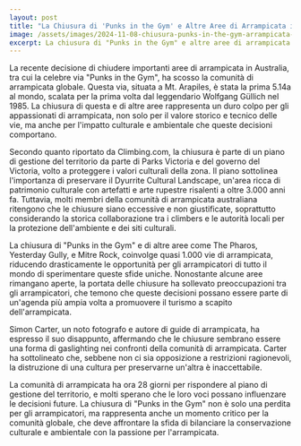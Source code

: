 ```yaml
---
layout: post
title: "La Chiusura di 'Punks in the Gym' e Altre Aree di Arrampicata in Australia: Un Colpo alla Comunità di Arrampicata"
image: /assets/images/2024-11-08-chiusura-punks-in-the-gym-arrampicata-australia.jpeg
excerpt: La chiusura di "Punks in the Gym" e altre aree di arrampicata in Australia ha scosso la comunità globale, sollevando preoccupazioni su conservazione e cultura.
---
```

La recente decisione di chiudere importanti aree di arrampicata in Australia, tra cui la celebre via "Punks in the Gym", ha scosso la comunità di arrampicata globale. Questa via, situata a Mt. Arapiles, è stata la prima 5.14a al mondo, scalata per la prima volta dal leggendario Wolfgang Güllich nel 1985. La chiusura di questa e di altre aree rappresenta un duro colpo per gli appassionati di arrampicata, non solo per il valore storico e tecnico delle vie, ma anche per l'impatto culturale e ambientale che queste decisioni comportano.

Secondo quanto riportato da Climbing.com, la chiusura è parte di un piano di gestione del territorio da parte di Parks Victoria e del governo del Victoria, volto a proteggere i valori culturali della zona. Il piano sottolinea l'importanza di preservare il Dyurrite Cultural Landscape, un'area ricca di patrimonio culturale con artefatti e arte rupestre risalenti a oltre 3.000 anni fa. Tuttavia, molti membri della comunità di arrampicata australiana ritengono che le chiusure siano eccessive e non giustificate, soprattutto considerando la storica collaborazione tra i climbers e le autorità locali per la protezione dell'ambiente e dei siti culturali.

La chiusura di "Punks in the Gym" e di altre aree come The Pharos, Yesterday Gully, e Mitre Rock, coinvolge quasi 1.000 vie di arrampicata, riducendo drasticamente le opportunità per gli arrampicatori di tutto il mondo di sperimentare queste sfide uniche. Nonostante alcune aree rimangano aperte, la portata delle chiusure ha sollevato preoccupazioni tra gli arrampicatori, che temono che queste decisioni possano essere parte di un'agenda più ampia volta a promuovere il turismo a scapito dell'arrampicata.

Simon Carter, un noto fotografo e autore di guide di arrampicata, ha espresso il suo disappunto, affermando che le chiusure sembrano essere una forma di gaslighting nei confronti della comunità di arrampicata. Carter ha sottolineato che, sebbene non ci sia opposizione a restrizioni ragionevoli, la distruzione di una cultura per preservarne un'altra è inaccettabile.

La comunità di arrampicata ha ora 28 giorni per rispondere al piano di gestione del territorio, e molti sperano che le loro voci possano influenzare le decisioni future. La chiusura di "Punks in the Gym" non è solo una perdita per gli arrampicatori, ma rappresenta anche un momento critico per la comunità globale, che deve affrontare la sfida di bilanciare la conservazione culturale e ambientale con la passione per l'arrampicata.